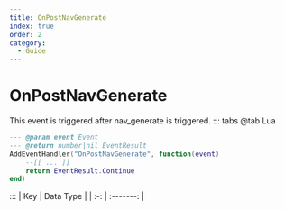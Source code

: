 ```yaml
---
title: OnPostNavGenerate
index: true
order: 2
category:
  - Guide
---
```


# OnPostNavGenerate
This event is triggered after nav_generate is triggered.
::: tabs
@tab Lua
```lua
--- @param event Event
--- @return number|nil EventResult
AddEventHandler("OnPostNavGenerate", function(event)
    --[[ ... ]]
    return EventResult.Continue
end)
```

:::
| Key | Data Type |
| :-: | :-------: |